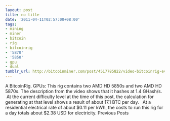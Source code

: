 ```yaml
---
layout: post
title: no title
date: '2011-04-11T02:57:00+08:00'
tags:
- mining
- miner
- bitcoin
- rig
- bitcoinrig
- '5870'
- '5850'
- gpu
- dual
tumblr_url: http://bitcoinminer.com/post/4517785822/video-bitcoinrig-evo-1
---
```

A BitcoinRig.
GPUs: This rig contains two AMD HD 5850s and two AMD HD 5870s.
The description from the video shows that it hashes at 1.4 GHash/s.  At the current difficulty level at the time of this post, the calculation for generating at that level shows a result of about 17.1 BTC per day.  
At a residential electrical rate of about $0.11 per kWh, the costs to run this rig for a day totals about $2.38 USD for electricity.
Previous Posts
